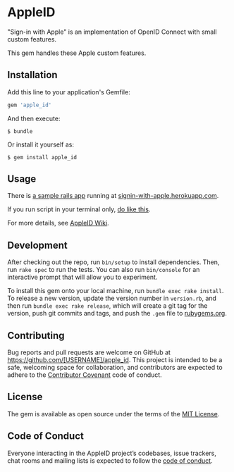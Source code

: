 # AppleID

"Sign-in with Apple" is an implementation of OpenID Connect with small custom features.

This gem handles these Apple custom features.

## Installation

Add this line to your application's Gemfile:

```ruby
gem 'apple_id'
```

And then execute:

    $ bundle

Or install it yourself as:

    $ gem install apple_id

## Usage

There is [a sample rails app](https://github.com/nov/signin-with-apple) running at [signin-with-apple.herokuapp.com](https://signin-with-apple.herokuapp.com).

If you run script in your terminal only, [do like this](https://gist.github.com/nov/993a303aa6badd8447f7b96fb952088e).

For more details, see [AppleID Wiki](https://github.com/nov/apple_id/wiki).

## Development

After checking out the repo, run `bin/setup` to install dependencies. Then, run `rake spec` to run the tests. You can also run `bin/console` for an interactive prompt that will allow you to experiment.

To install this gem onto your local machine, run `bundle exec rake install`. To release a new version, update the version number in `version.rb`, and then run `bundle exec rake release`, which will create a git tag for the version, push git commits and tags, and push the `.gem` file to [rubygems.org](https://rubygems.org).

## Contributing

Bug reports and pull requests are welcome on GitHub at https://github.com/[USERNAME]/apple_id. This project is intended to be a safe, welcoming space for collaboration, and contributors are expected to adhere to the [Contributor Covenant](http://contributor-covenant.org) code of conduct.

## License

The gem is available as open source under the terms of the [MIT License](https://opensource.org/licenses/MIT).

## Code of Conduct

Everyone interacting in the AppleID project’s codebases, issue trackers, chat rooms and mailing lists is expected to follow the [code of conduct](https://github.com/[USERNAME]/apple_id/blob/master/CODE_OF_CONDUCT.md).
